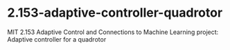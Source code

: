 # 2.153-adaptive-controller-quadrotor

MIT 2.153 Adaptive Control and Connections to Machine Learning project: Adaptive controller for a quadrotor
